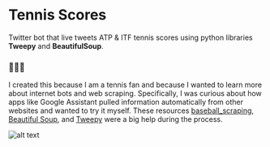 # Tennis Scores
Twitter bot that live tweets ATP & ITF tennis scores using python libraries **Tweepy** and **BeautifulSoup**.
### 🎾🎾🎾
I created this because I am a tennis fan and because I wanted to learn more about internet bots and web scraping. Specifically, I was curious about how apps like Google Assistant pulled information automatically from other websites and wanted to try it myself.  These resources [baseball_scraping](https://gist.github.com/CNuge/ca6f6b3b257cf59124c87e3c8e7c5d88#file-ttib-baseball_scraping-ipynb), [Beautiful Soup](https://pypi.org/project/beautifulsoup4/), and [Tweepy](https://tweepy.readthedocs.io/en/v3.5.0/) were a big help during the process.


![alt text](http://cliparts.co/cliparts/Lid/jMy/LidjMy5dT.svg)
